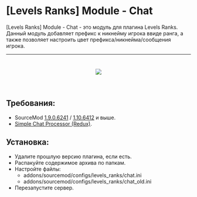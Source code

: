 [Levels Ranks] Module - Chat
===========================
[Levels Ranks] Module - Chat - это модуль для плагина Levels Ranks. Данный модуль добавляет префикс к никнейму игрока ввиде ранга, а также позволяет настроить цвет префикса/никнейма/сообщения игрока.​

-----------

<h1 align="center">
    <a href="//levels-ranks.ru/content/modules/chat.jpg"><img src="https://levels-ranks.ru/content/modules/chat.jpg"/></a>
    <br/>
</h1>​

Требования:
-----------
- SourceMod <a href="//sourcemod.net/downloads.php?branch=stable">1.9.0.6241</a> / <a href="//sourcemod.net/downloads.php?branch=dev">1.10.6412</a> и выше.
- <a href="//levels-ranks.ru/plugins/other/SimpleChatProcessor.zip">Simple Chat Processor (Redux)</a>.

Установка:
----------

- Удалите прошлую версию плагина, если есть.
- Распакуйте содержимое архива по папкам.
- Настройте файлы:
    - addons/sourcemod/configs/levels_ranks/chat.ini
    - addons/sourcemod/configs/levels_ranks/chat_old.ini​
- Перезапустите сервер.
```
